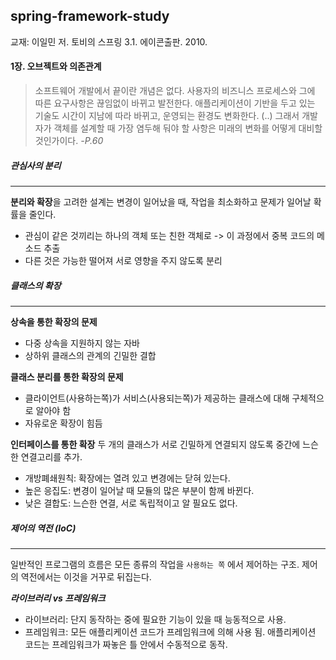 ## spring-framework-study 
교재: 이일민 저. 토비의 스프링 3.1. 에이콘출판. 2010.

#### 1장. 오브젝트와 의존관계
>소프트웨어 개발에서 끝이란 개념은 없다. 사용자의 비즈니스 프로세스와 그에 따른 요구사항은 끊임없이 바뀌고 발전한다. 애플리케이션이 기반을 두고 있는 기술도 시간이 지남에 따라 바뀌고, 운영되는 환경도 변화한다. (..) 그래서 개발자가 객체를 설계할 때 가장 염두해 둬야 할 사항은 미래의 변화를 어떻게 대비할 것인가이다. *-P.60*

##### 관심사의 분리
- - -
**분리와 확장**을 고려한 설계는 변경이 일어났을 때, 작업을 최소화하고 문제가 일어날 확률을 줄인다.
- 관심이 같은 것끼리는 하나의 객체 또는 친한 객체로 -> 이 과정에서 중복 코드의 메소드 추출
- 다른 것은 가능한 떨어져 서로 영향을 주지 않도록 분리

##### 클래스의 확장
- - -
**상속을 통한 확장의 문제**
- 다중 상속을 지원하지 않는 자바
- 상하위 클래스의 관계의 긴밀한 결합

**클래스 분리를 통한 확장의 문제**
- 클라이언트(사용하는쪽)가 서비스(사용되는쪽)가 제공하는 클래스에 대해 구체적으로 알아야 함
- 자유로운 확장이 힘듬

**인터페이스를 통한 확장**
두 개의 클래스가 서로 긴밀하게 연결되지 않도록 중간에 느슨한 연결고리를 추가.
- 개방폐쇄원칙: 확장에는 열려 있고 변경에는 닫혀 있는다.
- 높은 응집도: 변경이 일어날 때 모듈의 많은 부분이 함께 바뀐다.
- 낮은 결합도: 느슨한 연결, 서로 독립적이고 알 필요도 없다.

##### 제어의 역전 (IoC)
- - -
일반적인 프로그램의 흐름은 모든 종류의 작업을 `사용하는 쪽` 에서 제어하는 구조. 제어의 역전에서는 이것을 거꾸로 뒤집는다.

***라이브러리 vs 프레임워크***
- 라이브러리: 단지 동작하는 중에 필요한 기능이 있을 때 능동적으로 사용.
- 프레임워크: 모든 애플리케이션 코드가 프레임워크에 의해 사용 됨. 애플리케이션 코드는 프레임워크가 짜놓은 틀 안에서 수동적으로 동작.


